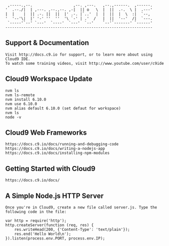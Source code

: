      ,-----.,--.                  ,--. ,---.   ,--.,------.  ,------.
    '  .--./|  | ,---. ,--.,--. ,-|  || o   \  |  ||  .-.  \ |  .---'
    |  |    |  || .-. ||  ||  |' .-. |`..'  |  |  ||  |  \  :|  `--, 
    '  '--'\|  |' '-' ''  ''  '\ `-' | .'  /   |  ||  '--'  /|  `---.
     `-----'`--' `---'  `----'  `---'  `--'    `--'`-------' `------'
    ----------------------------------------------------------------- 



## Support & Documentation

	Visit http://docs.c9.io for support, or to learn more about using Cloud9 IDE. 
	To watch some training videos, visit http://www.youtube.com/user/c9ide

## Cloud9 Workspace Update

	nvm ls
	nvm ls-remote
	nvm install 6.10.0
	nvm use 6.10.0
	nvm alias default 6.10.0 (set defaut for workspace)
	nvm ls
	node -v

## Cloud9 Web Frameworks

    https://docs.c9.io/docs/running-and-debugging-code
    https://docs.c9.io/docs/writing-a-nodejs-app
    https://docs.c9.io/docs/installing-npm-modules

## Getting Started with Cloud9

	https://docs.c9.io/docs/

## A Simple Node.js HTTP Server

	Once you're in Cloud9, create a new file called server.js. Type the following code in the file:

	var http = require('http');
	http.createServer(function (req, res) {
	    res.writeHead(200, {'Content-Type': 'text/plain'});
	    res.end('Hello World\n');
	}).listen(process.env.PORT, process.env.IP);




    
